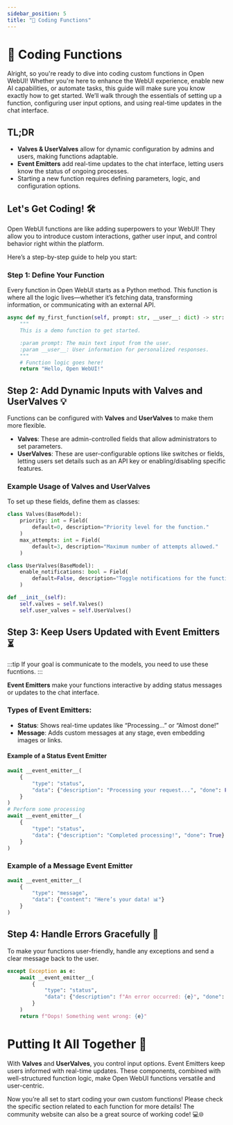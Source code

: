 ```yaml
---
sidebar_position: 5
title: "🔧 Coding Functions"
---
```


# 🔧 Coding Functions

Alright, so you're ready to dive into coding custom functions in Open WebUI! Whether you're here to enhance the WebUI experience, enable new AI capabilities, or automate tasks, this guide will make sure you know exactly how to get started. We’ll walk through the essentials of setting up a function, configuring user input options, and using real-time updates in the chat interface.

## TL;DR

- **Valves & UserValves** allow for dynamic configuration by admins and users, making functions adaptable.
- **Event Emitters** add real-time updates to the chat interface, letting users know the status of ongoing processes.
- Starting a new function requires defining parameters, logic, and configuration options.

## Let's Get Coding! 🛠️

Open WebUI functions are like adding superpowers to your WebUI! They allow you to introduce custom interactions, gather user input, and control behavior right within the platform.

Here’s a step-by-step guide to help you start:

### Step 1: Define Your Function

Every function in Open WebUI starts as a Python method. This function is where all the logic lives—whether it’s fetching data, transforming information, or communicating with an external API.

```python
async def my_first_function(self, prompt: str, __user__: dict) -> str:
    """
    This is a demo function to get started.

    :param prompt: The main text input from the user.
    :param __user__: User information for personalized responses.
    """
    # Function logic goes here!
    return "Hello, Open WebUI!"
```

## Step 2: Add Dynamic Inputs with Valves and UserValves 💡

Functions can be configured with **Valves** and **UserValves** to make them more flexible.

- **Valves**: These are admin-controlled fields that allow administrators to set parameters.
- **UserValves**: These are user-configurable options like switches or fields, letting users set details such as an API key or enabling/disabling specific features.

### Example Usage of Valves and UserValves

To set up these fields, define them as classes:

```python
class Valves(BaseModel):
    priority: int = Field(
        default=0, description="Priority level for the function."
    )
    max_attempts: int = Field(
        default=3, description="Maximum number of attempts allowed."
    )

class UserValves(BaseModel):
    enable_notifications: bool = Field(
        default=False, description="Toggle notifications for the function."
    )

def __init__(self):
    self.valves = self.Valves()
    self.user_valves = self.UserValves()

```

## Step 3: Keep Users Updated with Event Emitters ⏳
:::tip
If your goal is communicate to the models, you need to use these fucntions.
:::

**Event Emitters** make your functions interactive by adding status messages or updates to the chat interface.

### Types of Event Emitters:

- **Status**: Shows real-time updates like “Processing…” or “Almost done!”
- **Message**: Adds custom messages at any stage, even embedding images or links.

#### Example of a Status Event Emitter

```python
await __event_emitter__(
    {
        "type": "status",
        "data": {"description": "Processing your request...", "done": False}
    }
)
# Perform some processing
await __event_emitter__(
    {
        "type": "status",
        "data": {"description": "Completed processing!", "done": True}
    }
)
```
### Example of a Message Event Emitter
```python
await __event_emitter__(
    {
        "type": "message",
        "data": {"content": "Here’s your data! 📊"}
    }
)
```

## Step 4: Handle Errors Gracefully 🚨
To make your functions user-friendly, handle any exceptions and send a clear message back to the user.

```python
except Exception as e:
    await __event_emitter__(
        {
            "type": "status",
            "data": {"description": f"An error occurred: {e}", "done": True},
        }
    )
    return f"Oops! Something went wrong: {e}"
```

# Putting It All Together 🎉
With **Valves** and **UserValves**, you control input options. Event Emitters keep users informed with real-time updates. These components, combined with well-structured function logic, make Open WebUI functions versatile and user-centric.

Now you’re all set to start coding your own custom functions! Please check the specific section related to each function for more details! The community website can also be a great source of working code! 💻🌐